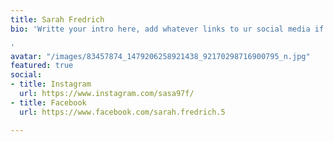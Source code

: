 ```yaml
---
title: Sarah Fredrich
bio: 'Writte your intro here, add whatever links to ur social media if u like too

'
avatar: "/images/83457874_1479206258921438_92170298716900795_n.jpg"
featured: true
social:
- title: Instagram
  url: https://www.instagram.com/sasa97f/
- title: Facebook
  url: https://www.facebook.com/sarah.fredrich.5

---
```

